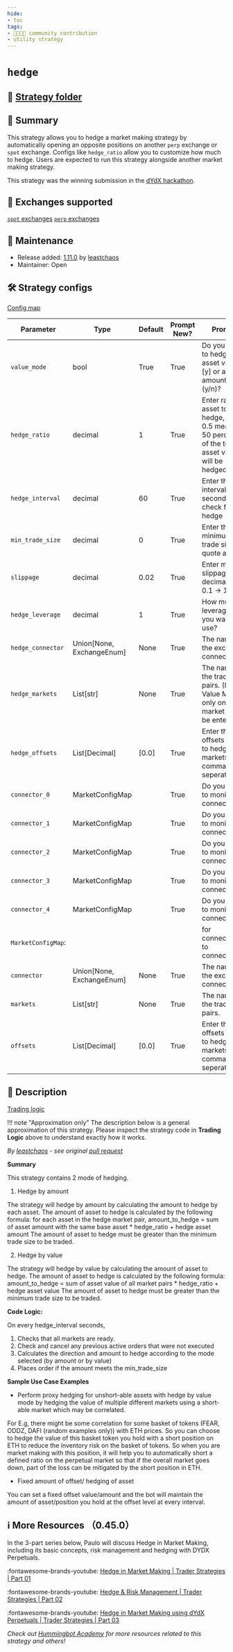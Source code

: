 ```yaml
---
hide:
- toc
tags:
- 👨‍👩‍👧‍👦 community contribution
- utility strategy
---
```


# `hedge`

## 📁 [Strategy folder](https://github.com/hummingbot/hummingbot/tree/master/hummingbot/strategy/hedge)

## 📝 Summary

This strategy allows you to hedge a market making strategy by automatically opening an opposite positions on another `perp` exchange or `spot` exchange. Configs like `hedge_ratio` allow you to customize how much to hedge. Users are expected to run this strategy alongside another market making strategy.

This strategy was the winning submission in the [dYdX hackathon](https://blog.hummingbot.org/dydx-bounty-winner-announcement/).

## 🏦 Exchanges supported

[`spot` exchanges](/exchanges/spot)
[`perp` exchanges](/exchanges/perp)

## 👷 Maintenance

* Release added: [1.11.0](/release-notes/1.11.0/) by [leastchaos](https://github.com/leastchaos)
* Maintainer: Open

## 🛠️ Strategy configs

[Config map](https://github.com/hummingbot/hummingbot/blob/master/hummingbot/strategy/hedge/hedge_config_map_pydantic.py)

| Parameter                        | Type                 | Default     | Prompt New? | Prompt                                                 |
|----------------------------------|----------------------|-------------|-------------|--------------------------------------------------------|
| `value_mode`                     | bool                 | True        | True        | Do you want to hedge by asset value [y] or asset amount[n] (y/n)? |
| `hedge_ratio`                    | decimal              | 1           | True        | Enter ratio of asset to hedge, e.g 0.5 means 50 percent of the total asset value will be hedged. |
| `hedge_interval`                 | decimal              | 60          | True        | Enter the interval in seconds to check for hedge |
| `min_trade_size`                 | decimal              | 0           | True        | Enter the minimum trade size in quote asset |
| `slippage`                       | decimal              | 0.02        | True        | Enter max slippage in decimal, e.g 0.1 -> 10% |
| `hedge_leverage`                 | decimal              | 1           | True        | How much leverage do you want to use? |
| `hedge_connector`                | Union[None, ExchangeEnum] | None   | True        | The name of the exchange connector.|
| `hedge_markets`                  | List[str]            | None        | True        | The name of the trading pairs. (For Value Mode, only one market can be entered)|
| `hedge_offsets`                  | List[Decimal]        | [0.0]       | True        | Enter the offsets to use to hedge the markets comma seperated|
| `connector_0`                    | MarketConfigMap      |             | True        | Do you want to monitor connector 0?|
| `connector_1`                    | MarketConfigMap      |             | True        | Do you want to monitor connector 1?|
| `connector_2`                    | MarketConfigMap      |             | True        | Do you want to monitor connector 2?|
| `connector_3`                    | MarketConfigMap      |             | True        | Do you want to monitor connector 3?|
| `connector_4`                    | MarketConfigMap      |             | True        | Do you want to monitor connector 4?|
| `MarketConfigMap`:               |                      |             |             |  for connector_0 to connector_4? |
| `connector`                      | Union[None, ExchangeEnum] | None   | True        | The name of the exchange connector.|
| `markets`                        | List[str]           | None         | True        | The name of the trading pairs. |
| `offsets`                        | List[Decimal]       | [0.0]        | True        | Enter the offsets to use to hedge the markets comma seperated|



## 📓 Description

[Trading logic](https://github.com/hummingbot/hummingbot/blob/master/hummingbot/strategy/hedge/hedge.py)

!!! note "Approximation only"
    The description below is a general approximation of this strategy. Please inspect the strategy code in **Trading Logic** above to understand exactly how it works.

*By [leastchaos](https://github.com/leastchaos) - see original [pull request](https://github.com/hummingbot/hummingbot/pull/5628)*

**Summary**

This strategy contains 2 mode of hedging.
1. Hedge by amount

The strategy will hedge by amount by calculating the amount to hedge by each asset.
The amount of asset to hedge is calculated by the following formula:
for each asset in the hedge market pair,
    amount_to_hedge = sum of asset amount with the same base asset * hedge_ratio + hedge asset amount
The amount of asset to hedge must be greater than the minimum trade size to be traded.

2. Hedge by value

The strategy will hedge by value by calculating the amount of asset to hedge.
The amount of asset to hedge is calculated by the following formula:
amount_to_hedge = sum of asset value of all market pairs * hedge_ratio + hedge asset value
The amount of asset to hedge must be greater than the minimum trade size to be traded.

**Code Logic:**

On every hedge_interval seconds,

1. Checks that all markets are ready.
2. Check and cancel any previous active orders that were not executed
3. Calculates the direction and amount to hedge according to the mode selected (by amount or by value)
4. Places order if the amount meets the min_trade_size

**Sample Use Case Examples**

* Perform proxy hedging for unshort-able assets with hedge by value mode by hedging the value of multiple different markets using a short-able market which may be correlated.

For E.g, there might be some correlation for some basket of tokens (FEAR, ODDZ, DAFI (random examples only)) with ETH prices. So you can choose to hedge the value of this basket token you hold with a short position on ETH to reduce the inventory risk on the basket of tokens. So when you are market making with this position, it will help you to automatically short a defined ratio on the perpetual market so that if the overall market goes down, part of the loss can be mitigated by the short position in ETH.

* Fixed amount of offset/ hedging of asset

You can set a fixed offset value/amount and the bot will maintain the amount of asset/position you hold at the offset level at every interval.


## ℹ️ More Resources （0.45.0）

In the 3-part series below, Paulo will discuss Hedge in Market Making, including its basic concepts, risk management and hedging with DYDX Perpetuals.

:fontawesome-brands-youtube: [Hedge in Market Making | Trader Strategies | Part 01](https://www.youtube.com/watch?v=vO79P7ROwtA)

:fontawesome-brands-youtube: [Hedge & Risk Management | Trader Strategies | Part 02](https://www.youtube.com/watch?v=YQ6vwJOD1Go)

:fontawesome-brands-youtube: [Hedge in Market Making using dYdX Perpetuals | Trader Strategies | Part 03](https://www.youtube.com/watch?v=E_M_SUAP3Zo&t=8s)

*Check out [Hummingbot Academy](https://hummingbot.io/academy) for more resources related to this strategy and others!*
